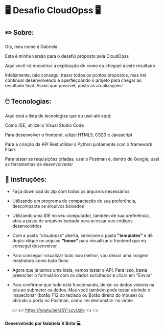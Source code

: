 
# 🖥️ Desafio CloudOpss 🖥️


## ✏️ Sobre:

Olá, meu nome é Gabriela 

Esta é minha versão para o desafio proposto pela CloudOpss

Aqui você irá encontrar a explicação de como eu cheguei a este resultado

Infelizmente, não consegui trazer todos os pontos propostos, mas irei continuar desenvolvendo e aperfeiçoando o projeto para chegar ao resultado final. Assim que possível, posto as atualizações!



## 🖱️ Tecnologias:

Aqui está a lista de tecnologias que eu usei até aqui:

Como IDE, utilizei o Visual Studio Code

Para desenvolver o frontend, utiizei HTML5, CSS3 e Javascript

Para a criação da API Rest utilizei o Python juntamente com o framework Flask

Para testar as requisições criadas, usei o Postman e, dentro do Google, usei as ferramentas de desenvolvedor



## 📑 Instruções:

* Faça download do zip com todos os arquivos necessários

* Utilizando um programa de compactação de sua preferência, descompacte os arquivos baixados

* Utilizando uma IDE no seu computador, também de sua preferência, abra a pasta de arquivos baixada para acessar aos códigos desenvolvidos

* Com a pasta *"cloudopss"* aberta, selecione a pasta **"templates"** e dê duplo-clique no arquivo **"home"** para visualizar o frontend que eu consegui desenvolver

* Para conseguir visualizar tudo isso melhor, vou deixar uma imagem mostrando como tudo ficou






* Agora que já temos uma ideia, vamos testar a API. Para isso, basta preencher o formulário com os dados solicitados e clicar em "Enviar"

* Para confirmar que tudo está funcionando, deixei os dados visíveis na tela ao submeter os dados. Mas você também pode testar abrindo o Inspecionar (botão F12 do teclado ou Botão direito do mouse) ou abrindo a porta no Postman, como irei demonstrar no vídeo

  :point_right: :point_right:  https://youtu.be/JSY-LcyUzjk 👈 👈





#### Desenvolvido por Gabriela V Brito :computer: 


